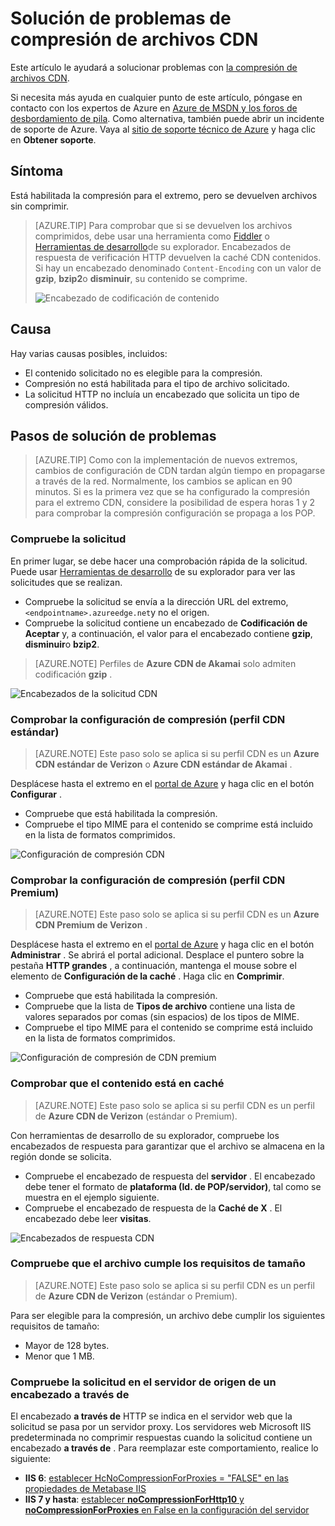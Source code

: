 <properties
    pageTitle="Solución de problemas de compresión de archivos en Azure CDN | Microsoft Azure"
    description="Solucionar problemas con la compresión de archivos CDN de Azure."
    services="cdn"
    documentationCenter=""
    authors="camsoper"
    manager="erikre"
    editor=""/>

<tags
    ms.service="cdn"
    ms.workload="tbd"
    ms.tgt_pltfrm="na"
    ms.devlang="na"
    ms.topic="article"
    ms.date="09/01/2016"
    ms.author="casoper"/>
    
# <a name="troubleshooting-cdn-file-compression"></a>Solución de problemas de compresión de archivos CDN

Este artículo le ayudará a solucionar problemas con [la compresión de archivos CDN](cdn-improve-performance.md).

Si necesita más ayuda en cualquier punto de este artículo, póngase en contacto con los expertos de Azure en [Azure de MSDN y los foros de desbordamiento de pila](https://azure.microsoft.com/support/forums/). Como alternativa, también puede abrir un incidente de soporte de Azure. Vaya al [sitio de soporte técnico de Azure](https://azure.microsoft.com/support/options/) y haga clic en **Obtener soporte**.

## <a name="symptom"></a>Síntoma

Está habilitada la compresión para el extremo, pero se devuelven archivos sin comprimir.

>[AZURE.TIP] Para comprobar que si se devuelven los archivos comprimidos, debe usar una herramienta como [Fiddler](http://www.telerik.com/fiddler) o [Herramientas de desarrollo](https://developer.microsoft.com/microsoft-edge/platform/documentation/f12-devtools-guide/)de su explorador.  Encabezados de respuesta de verificación HTTP devuelven la caché CDN contenidos.  Si hay un encabezado denominado `Content-Encoding` con un valor de **gzip**, **bzip2**o **disminuir**, su contenido se comprime.
>
>![Encabezado de codificación de contenido](./media/cdn-troubleshoot-compression/cdn-content-header.png)

## <a name="cause"></a>Causa

Hay varias causas posibles, incluidos:

- El contenido solicitado no es elegible para la compresión.
- Compresión no está habilitada para el tipo de archivo solicitado.
- La solicitud HTTP no incluía un encabezado que solicita un tipo de compresión válidos.

## <a name="troubleshooting-steps"></a>Pasos de solución de problemas

> [AZURE.TIP] Como con la implementación de nuevos extremos, cambios de configuración de CDN tardan algún tiempo en propagarse a través de la red.  Normalmente, los cambios se aplican en 90 minutos.  Si es la primera vez que se ha configurado la compresión para el extremo CDN, considere la posibilidad de espera horas 1 y 2 para comprobar la compresión configuración se propaga a los POP. 

### <a name="verify-the-request"></a>Compruebe la solicitud

En primer lugar, se debe hacer una comprobación rápida de la solicitud.  Puede usar [Herramientas de desarrollo](https://developer.microsoft.com/microsoft-edge/platform/documentation/f12-devtools-guide/) de su explorador para ver las solicitudes que se realizan.

- Compruebe la solicitud se envía a la dirección URL del extremo, `<endpointname>.azureedge.net`y no el origen.
- Compruebe la solicitud contiene un encabezado de **Codificación de Aceptar** y, a continuación, el valor para el encabezado contiene **gzip**, **disminuir**o **bzip2**.

> [AZURE.NOTE] Perfiles de **Azure CDN de Akamai** solo admiten codificación **gzip** .

![Encabezados de la solicitud CDN](./media/cdn-troubleshoot-compression/cdn-request-headers.png)

### <a name="verify-compression-settings-standard-cdn-profile"></a>Comprobar la configuración de compresión (perfil CDN estándar)

> [AZURE.NOTE] Este paso solo se aplica si su perfil CDN es un **Azure CDN estándar de Verizon** o **Azure CDN estándar de Akamai** . 

Desplácese hasta el extremo en el [portal de Azure](https://portal.azure.com) y haga clic en el botón **Configurar** .

- Compruebe que está habilitada la compresión.
- Compruebe el tipo MIME para el contenido se comprime está incluido en la lista de formatos comprimidos.

![Configuración de compresión CDN](./media/cdn-troubleshoot-compression/cdn-compression-settings.png)

### <a name="verify-compression-settings-premium-cdn-profile"></a>Comprobar la configuración de compresión (perfil CDN Premium)

> [AZURE.NOTE] Este paso solo se aplica si su perfil CDN es un **Azure CDN Premium de Verizon** .

Desplácese hasta el extremo en el [portal de Azure](https://portal.azure.com) y haga clic en el botón **Administrar** .  Se abrirá el portal adicional.  Desplace el puntero sobre la pestaña **HTTP grandes** , a continuación, mantenga el mouse sobre el elemento de **Configuración de la caché** .  Haga clic en **Comprimir**. 

- Compruebe que está habilitada la compresión.
- Compruebe que la lista de **Tipos de archivo** contiene una lista de valores separados por comas (sin espacios) de los tipos de MIME.
- Compruebe el tipo MIME para el contenido se comprime está incluido en la lista de formatos comprimidos.

![Configuración de compresión de CDN premium](./media/cdn-troubleshoot-compression/cdn-compression-settings-premium.png)

### <a name="verify-the-content-is-cached"></a>Comprobar que el contenido está en caché

> [AZURE.NOTE] Este paso solo se aplica si su perfil CDN es un perfil de **Azure CDN de Verizon** (estándar o Premium).

Con herramientas de desarrollo de su explorador, compruebe los encabezados de respuesta para garantizar que el archivo se almacena en la región donde se solicita.

- Compruebe el encabezado de respuesta del **servidor** .  El encabezado debe tener el formato de **plataforma (Id. de POP/servidor)**, tal como se muestra en el ejemplo siguiente.
- Compruebe el encabezado de respuesta de la **Caché de X** .  El encabezado debe leer **visitas**.  

![Encabezados de respuesta CDN](./media/cdn-troubleshoot-compression/cdn-response-headers.png)

### <a name="verify-the-file-meets-the-size-requirements"></a>Compruebe que el archivo cumple los requisitos de tamaño

> [AZURE.NOTE] Este paso solo se aplica si su perfil CDN es un perfil de **Azure CDN de Verizon** (estándar o Premium).

Para ser elegible para la compresión, un archivo debe cumplir los siguientes requisitos de tamaño:

- Mayor de 128 bytes.
- Menor que 1 MB.

### <a name="check-the-request-at-the-origin-server-for-a-via-header"></a>Compruebe la solicitud en el servidor de origen de un encabezado **a través de**

El encabezado **a través de** HTTP se indica en el servidor web que la solicitud se pasa por un servidor proxy.  Los servidores web Microsoft IIS predeterminada no comprimir respuestas cuando la solicitud contiene un encabezado **a través de** .  Para reemplazar este comportamiento, realice lo siguiente:

- **IIS 6**: [establecer HcNoCompressionForProxies = "FALSE" en las propiedades de Metabase IIS](https://msdn.microsoft.com/library/ms525390.aspx)
- **IIS 7 y hasta**: [establecer **noCompressionForHttp10** y **noCompressionForProxies** en False en la configuración del servidor](http://www.iis.net/configreference/system.webserver/httpcompression)

